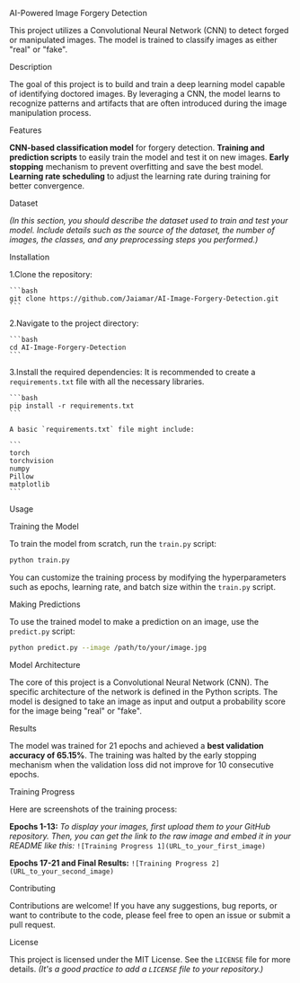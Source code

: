 AI-Powered Image Forgery Detection

This project utilizes a Convolutional Neural Network (CNN) to detect forged or manipulated images. The model is trained to classify images as either "real" or "fake".

Description

The goal of this project is to build and train a deep learning model capable of identifying doctored images. By leveraging a CNN, the model learns to recognize patterns and artifacts that are often introduced during the image manipulation process.

Features

**CNN-based classification model** for forgery detection.
**Training and prediction scripts** to easily train the model and test it on new images.
**Early stopping** mechanism to prevent overfitting and save the best model.
**Learning rate scheduling** to adjust the learning rate during training for better convergence.

Dataset

*(In this section, you should describe the dataset used to train and test your model. Include details such as the source of the dataset, the number of images, the classes, and any preprocessing steps you performed.)*

Installation

1.Clone the repository:

    ```bash
    git clone https://github.com/Jaiamar/AI-Image-Forgery-Detection.git
    ```

2.Navigate to the project directory:

    ```bash
    cd AI-Image-Forgery-Detection
    ```

3.Install the required dependencies:
    It is recommended to create a `requirements.txt` file with all the necessary libraries.

    ```bash
    pip install -r requirements.txt
    ```

    A basic `requirements.txt` file might include:

    ```
    torch
    torchvision
    numpy
    Pillow
    matplotlib
    ```

Usage

Training the Model

To train the model from scratch, run the `train.py` script:

```bash
python train.py
```

You can customize the training process by modifying the hyperparameters such as epochs, learning rate, and batch size within the `train.py` script.

Making Predictions

To use the trained model to make a prediction on an image, use the `predict.py` script:

```bash
python predict.py --image /path/to/your/image.jpg
```

Model Architecture

The core of this project is a Convolutional Neural Network (CNN). The specific architecture of the network is defined in the Python scripts. The model is designed to take an image as input and output a probability score for the image being "real" or "fake".

Results

The model was trained for 21 epochs and achieved a **best validation accuracy of 65.15%**. The training was halted by the early stopping mechanism when the validation loss did not improve for 10 consecutive epochs.

Training Progress

Here are screenshots of the training process:

**Epochs 1-13:**
*To display your images, first upload them to your GitHub repository. Then, you can get the link to the raw image and embed it in your README like this:*
`![Training Progress 1](URL_to_your_first_image)`

**Epochs 17-21 and Final Results:**
`![Training Progress 2](URL_to_your_second_image)`

Contributing

Contributions are welcome\! If you have any suggestions, bug reports, or want to contribute to the code, please feel free to open an issue or submit a pull request.

License

This project is licensed under the MIT License. See the `LICENSE` file for more details. *(It's a good practice to add a `LICENSE` file to your repository.)*

